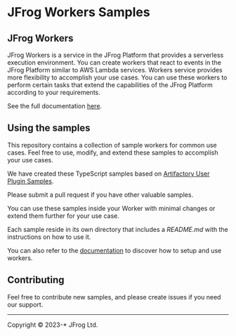 # JFrog Workers Samples

## JFrog Workers
JFrog Workers is a service in the JFrog Platform that provides a serverless execution environment.
You can create workers that react to events in the JFrog Platform similar to AWS Lambda services.
Workers service provides more flexibility to accomplish your use cases.
You can use these workers to perform certain tasks that extend the capabilities of the JFrog Platform according to your requirements.

See the full documentation [here](https://jfrog.com/help/r/jfrog-platform-administration-documentation/workers).

## Using the samples

This repository contains a collection of sample workers for common use cases. Feel free to use, modify, and extend these samples to accomplish your use cases. 

We have created these TypeScript samples based on [Artifactory User Plugin Samples](https://github.com/jfrog/artifactory-user-plugins).

Please submit a pull request if you have other valuable samples.

You can use these samples inside your Worker with minimal changes or extend them further for your use case.

Each sample reside in its own directory that includes a _README.md_ with the instructions on how to use it.

You can also refer to the [documentation](https://jfrog.com/help/r/jfrog-platform-administration-documentation/workers) to discover how to setup and use workers.

## Contributing

Feel free to contribute new samples, and please create issues if you need our support. 


---

Copyright &copy; 2023-* JFrog Ltd.

